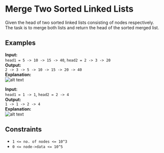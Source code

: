 # Merge Two Sorted Linked Lists

Given the head of two sorted linked lists consisting of nodes respectively. The task is to merge both lists and return the head of the sorted merged list.

## Examples

**Input:**  
`head1 = 5 -> 10 -> 15 -> 40`, `head2 = 2 -> 3 -> 20`  
**Output:**  
`2 -> 3 -> 5 -> 10 -> 15 -> 20 -> 40`  
**Explanation:**
<br>
![alt text](https://media.geeksforgeeks.org/img-practice/prod/addEditProblem/700176/Web/Other/blobid1_1722768650.png)

**Input:**  
`head1 = 1 -> 1`, `head2 = 2 -> 4`  
**Output:**  
`1 -> 1 -> 2 -> 4`  
**Explanation:**
<br>
![alt text](https://media.geeksforgeeks.org/img-practice/prod/addEditProblem/700176/Web/Other/blobid3_1722768742.png)

## Constraints
- `1 <= no. of nodes <= 10^3`
- `0 <= node->data <= 10^5`
